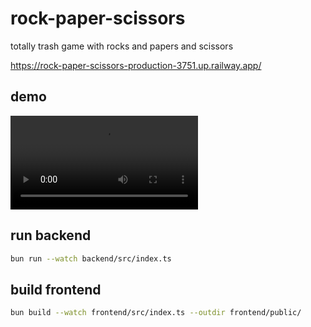 # rock-paper-scissors

totally trash game with rocks and papers and scissors

<https://rock-paper-scissors-production-3751.up.railway.app/>

## demo

![demo](./demo.mp4)

## run backend

```bash
bun run --watch backend/src/index.ts
```

## build frontend

```bash
bun build --watch frontend/src/index.ts --outdir frontend/public/
```
